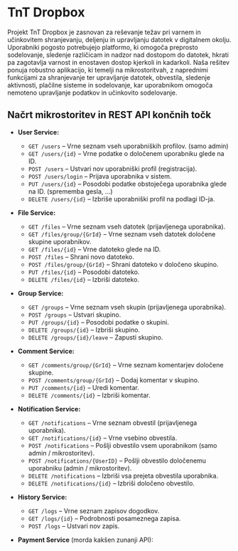 # TnT Dropbox
Projekt TnT Dropbox je zasnovan za reševanje težav pri varnem in učinkovitem shranjevanju, deljenju in upravljanju datotek v digitalnem okolju. 
Uporabniki pogosto potrebujejo platformo, ki omogoča preprosto sodelovanje, sledenje različicam in nadzor nad dostopom do datotek, hkrati pa zagotavlja varnost in enostaven dostop kjerkoli in kadarkoli.
Naša rešitev ponuja robustno aplikacijo, ki temelji na mikrostoritvah, z naprednimi funkcijami za shranjevanje ter upravljanje datotek, 
obvestila, sledenje aktivnosti, plačilne sisteme in sodelovanje, kar uporabnikom omogoča nemoteno upravljanje podatkov in učinkovito sodelovanje.
## Načrt mikrostoritev in REST API končnih točk
- **User Service:**
    - `GET /users` – Vrne seznam vseh uporabniških profilov. (samo admin)
    - `GET /users/{id}` – Vrne podatke o določenem uporabniku glede na ID.
    - `POST /users` – Ustvari nov uporabniški profil (registracija).
    - `POST /users/login` – Prijava uporabnika v sistem.
    - `PUT /users/{id}` – Posodobi podatke obstoječega uporabnika glede na ID. (sprememba gesla, ...)
    - `DELETE /users/{id}` – Izbriše uporabniški profil na podlagi ID-ja.
  
- **File Service:**
    - `GET /files` – Vrne seznam vseh datotek (prijavljenega uporabnika).
    - `GET /files/group/{GrId}` – Vrne seznam vseh datotek določene skupine uporabnikov.
    - `GET /files/{id}` – Vrne datoteko glede na ID.
    - `POST /files` – Shrani novo datoteko.
    - `POST /files/group/{GrId}` – Shrani datoteko v določeno skupino.
    - `PUT /files/{id}` – Posodobi datoteko.
    - `DELETE /files/{id}` – Izbriši datoteko.
  
- **Group Service:**
    - `GET /groups` – Vrne seznam vseh skupin (prijavljenega uporabnika).
    - `POST /groups` – Ustvari skupino.
    - `PUT /groups/{id}` – Posodobi podatke o skupini.
    - `DELETE /groups/{id}` – Izbriši skupino.
    - `DELETE /groups/{id}/leave` – Zapusti skupino.
  
- **Comment Service:**
    - `GET /comments/group/{GrId}` – Vrne seznam komentarjev določene skupine.
    - `POST /comments/group/{GrId}` – Dodaj komentar v skupino.
    - `PUT /comments/{id}` – Uredi komentar.
    - `DELETE /comments/{id}` – Izbriši komentar.
  
- **Notification Service:**
    - `GET /notifications` – Vrne seznam obvestil (prijavljenega uporabnika).
    - `GET /notifications/{id}` – Vrne vsebino obvestila.
    - `POST /notifications` – Pošlji obvestilo vsem uporabnikom (samo admin / mikrostoritev).
    - `POST /notifications/{UserID}` – Pošlji obvestilo določenemu uporabniku (admin / mikrostoritev).
    - `DELETE /notifications` – Izbriši vsa prejeta obvestila uporabnika.
    - `DELETE /notifications/{id}` – Izbriši določeno obvestilo.
  
- **History Service:**
    - `GET /logs` – Vrne seznam zapisov dogodkov.
    - `GET /logs/{id}` – Podrobnosti posameznega zapisa.
    - `POST /logs` – Ustvari nov zapis.
  
- **Payment Service** (morda kakšen zunanji API):
